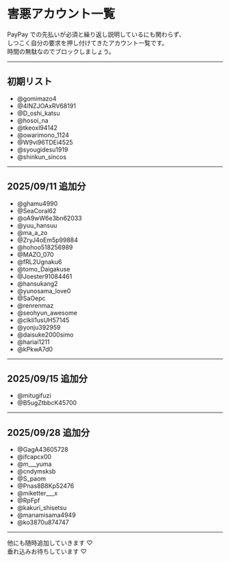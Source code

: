 # 害悪アカウント一覧

PayPay での先払いが必須と繰り返し説明しているにも関わらず、  
しつこく自分の要求を押し付けてきたアカウント一覧です。  
時間の無駄なのでブロックしましょう。

---

## 初期リスト

- @gomimazo4
- @4lNZJOAxRV68191
- @D_oshi_katsu
- @hosoi_na
- @tkeoxl94142
- @owarimono_1124
- @W9vi96TDEi4525
- @syougidesu1919
- @shinkun_sincos

---

## 2025/09/11 追加分

- @ghamu4990
- @SeaCoral62
- @oA9wW6e3bn62033
- @yuu_hansuu
- @ma_a_zo
- @ZryJ4oEm5p99884
- @hohoo518256989
- @MAZO_070
- @fRL2Ugnaku6
- @tomo_Daigakuse
- @Joester91084461
- @hansukang2
- @yunosama_love0
- @SaOepc
- @renrenmaz
- @seohyun_awesome
- @clkIi1usUH57145
- @yonju392959
- @daisuke2000simo
- @hariai1211
- @kPkwA7d0

---

## 2025/09/15 追加分

- @mitugifuzi
- @B5ugZtbbcK45700

---

## 2025/09/28 追加分

- @GagA43605728
- @ifcapcx00
- @m\_\_\_yuma
- @cndymsksb
- @S_paom
- @Pnas8B8Kp52476
- @miketter\_\_\_x
- @RpFpf
- @kakuri_shisetsu
- @manamisama4949
- @ko3870u874747

---

他にも随時追加していきます ♡  
垂れ込みお待ちしています ♡
